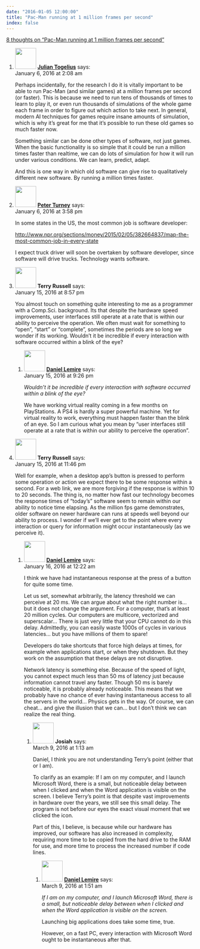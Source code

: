 ```yaml
---
date: "2016-01-05 12:00:00"
title: "Pac-Man running at 1 million frames per second"
index: false
---
```


[8 thoughts on &ldquo;Pac-Man running at 1 million frames per second&rdquo;](/lemire/blog/2016/01-05-pac-man-running-at-1-million-frames-per-second)

<ol class="comment-list">
<li id="comment-220602" class="comment even thread-even depth-1">
<div class="comment-author vcard">
<img alt src="https://secure.gravatar.com/avatar/3fe9ce4b27ac0e275d22f0afec174d7d?s=56&#038;d=mm&#038;r=g" srcset="https://secure.gravatar.com/avatar/3fe9ce4b27ac0e275d22f0afec174d7d?s=112&#038;d=mm&#038;r=g 2x" class="avatar avatar-56 photo" height="56" width="56" decoding="async" /> <b class="fn"><a href="http://julian.togelius.com" class="url" rel="ugc external nofollow">Julian Togelius</a></b> <span class="says">says:</span> </div>
<div class="comment-metadata"><time datetime="2016-01-06T02:08:29+00:00">January 6, 2016 at 2:08 am</time></a> </div>
<div class="comment-content">
<p>Perhaps incidentally, for the research I do it is vitally important to be able to run Pac-Man (and similar games) at a million frames per second (or faster). This is because we need to run tens of thousands of times to learn to play it, or even run thousands of simulations of the whole game each frame in order to figure out which action to take next. In general, modern AI techniques for games require insane amounts of simulation, which is why it&rsquo;s great for me that it&rsquo;s possible to run these old games so much faster now.</p>
<p>Something similar can be done other types of software, not just games. When the basic functionality is so simple that it could be run a million times faster than realtime, we can do lots of simulation for how it will run under various conditions. We can learn, predict, adapt.</p>
<p>And this is one way in which old software can give rise to qualitatively different new software. By running a million times faster.</p>
</div>
</li>
<li id="comment-220688" class="comment odd alt thread-odd thread-alt depth-1">
<div class="comment-author vcard">
<img alt src="https://secure.gravatar.com/avatar/eb2d858a6ccea692bf677ad2c66623ad?s=56&#038;d=mm&#038;r=g" srcset="https://secure.gravatar.com/avatar/eb2d858a6ccea692bf677ad2c66623ad?s=112&#038;d=mm&#038;r=g 2x" class="avatar avatar-56 photo" height="56" width="56" decoding="async" /> <b class="fn"><a href="http://www.apperceptual.com/" class="url" rel="ugc external nofollow">Peter Turney</a></b> <span class="says">says:</span> </div>
<div class="comment-metadata"><time datetime="2016-01-06T15:58:59+00:00">January 6, 2016 at 3:58 pm</time></a> </div>
<div class="comment-content">
<p>In some states in the US, the most common job is software developer: </p>
<p><a href="http://www.npr.org/sections/money/2015/02/05/382664837/map-the-most-common-job-in-every-state" rel="nofollow ugc">http://www.npr.org/sections/money/2015/02/05/382664837/map-the-most-common-job-in-every-state</a></p>
<p>I expect truck driver will soon be overtaken by software developer, since software will drive trucks. Technology wants software.</p>
</div>
</li>
<li id="comment-222208" class="comment even thread-even depth-1 parent">
<div class="comment-author vcard">
<img alt src="https://secure.gravatar.com/avatar/bde78ec030fcd794a437c15be5c1b0a5?s=56&#038;d=mm&#038;r=g" srcset="https://secure.gravatar.com/avatar/bde78ec030fcd794a437c15be5c1b0a5?s=112&#038;d=mm&#038;r=g 2x" class="avatar avatar-56 photo" height="56" width="56" loading="lazy" decoding="async" /> <b class="fn">Terry Russell</b> <span class="says">says:</span> </div>
<div class="comment-metadata"><time datetime="2016-01-15T20:57:50+00:00">January 15, 2016 at 8:57 pm</time></a> </div>
<div class="comment-content">
<p>You almost touch on something quite interesting to me as a programmer with a Comp.Sci. background. Its that despite the hardware speed improvements, user interfaces still operate at a rate that is within our ability to perceive the operation. We often must wait for something to &ldquo;open&rdquo;, &ldquo;start&rdquo; or &ldquo;complete&rdquo;, sometimes the periods are so long we wonder if its working. Wouldn&rsquo;t it be incredible if every interaction with software occurred within a blink of the eye?</p>
</div>
<ol class="children">
<li id="comment-222211" class="comment byuser comment-author-lemire bypostauthor odd alt depth-2">
<div class="comment-author vcard">
<img alt src="https://secure.gravatar.com/avatar/2ca999bef9535950f5b84281a4dab006?s=56&#038;d=mm&#038;r=g" srcset="https://secure.gravatar.com/avatar/2ca999bef9535950f5b84281a4dab006?s=112&#038;d=mm&#038;r=g 2x" class="avatar avatar-56 photo" height="56" width="56" loading="lazy" decoding="async" /> <b class="fn"><a href="https://lemire.me/en/" class="url" rel="ugc">Daniel Lemire</a></b> <span class="says">says:</span> </div>
<div class="comment-metadata"><time datetime="2016-01-15T21:26:06+00:00">January 15, 2016 at 9:26 pm</time></a> </div>
<div class="comment-content">
<p><em>Wouldn&rsquo;t it be incredible if every interaction with software occurred within a blink of the eye?</em></p>
<p>We have working virtual reality coming in a few months on PlayStations. A PS4 is hardly a super powerful machine. Yet for virtual reality to work, everything must happen faster than the blink of an eye. So I am curious what you mean by &ldquo;user interfaces still operate at a rate that is within our ability to perceive the operation&rdquo;.</p>
</div>
</li>
</ol>
</li>
<li id="comment-222219" class="comment even thread-odd thread-alt depth-1 parent">
<div class="comment-author vcard">
<img alt src="https://secure.gravatar.com/avatar/bde78ec030fcd794a437c15be5c1b0a5?s=56&#038;d=mm&#038;r=g" srcset="https://secure.gravatar.com/avatar/bde78ec030fcd794a437c15be5c1b0a5?s=112&#038;d=mm&#038;r=g 2x" class="avatar avatar-56 photo" height="56" width="56" loading="lazy" decoding="async" /> <b class="fn">Terry Russell</b> <span class="says">says:</span> </div>
<div class="comment-metadata"><time datetime="2016-01-15T23:46:16+00:00">January 15, 2016 at 11:46 pm</time></a> </div>
<div class="comment-content">
<p>Well for example, when a desktop app&rsquo;s button is pressed to perform some operation or action we expect there to be some response within a second. For a web link, we are more forgiving if the response is within 10 to 20 seconds. The thing is, no matter how fast our technology becomes the response times of &ldquo;today&rsquo;s&rdquo; software seem to remain within our ability to notice time elapsing. As the million fps game demonstrates, older software on newer hardware can runs at speeds well beyond our ability to process. I wonder if we&rsquo;ll ever get to the point where every interaction or query for information might occur instantaneously (as we perceive it).</p>
</div>
<ol class="children">
<li id="comment-222224" class="comment byuser comment-author-lemire bypostauthor odd alt depth-2 parent">
<div class="comment-author vcard">
<img alt src="https://secure.gravatar.com/avatar/2ca999bef9535950f5b84281a4dab006?s=56&#038;d=mm&#038;r=g" srcset="https://secure.gravatar.com/avatar/2ca999bef9535950f5b84281a4dab006?s=112&#038;d=mm&#038;r=g 2x" class="avatar avatar-56 photo" height="56" width="56" loading="lazy" decoding="async" /> <b class="fn"><a href="https://lemire.me/en/" class="url" rel="ugc">Daniel Lemire</a></b> <span class="says">says:</span> </div>
<div class="comment-metadata"><time datetime="2016-01-16T00:22:04+00:00">January 16, 2016 at 12:22 am</time></a> </div>
<div class="comment-content">
<p>I think we have had instantaneous response at the press of a button for quite some time.</p>
<p>Let us set, somewhat arbitrarily, the latency threshold we can perceive at 20 ms. We can argue about what the right number is&#8230; but it does not change the argument. For a computer, that&rsquo;s at least 20 million cycles. Our computers are multicore, vectorized and superscalar&#8230; There is just very little that your CPU cannot do in this delay. Admittedly, you can easily waste 1000s of cycles in various latencies&#8230; but you have millions of them to spare!</p>
<p>Developers do take shortcuts that force high delays at times, for example when applications start, or when they shutdown. But they work on the assumption that these delays are not disruptive.</p>
<p>Network latency is something else. Because of the speed of light, you cannot expect much less than 50 ms of latency just because information cannot travel any faster. Though 50 ms is barely noticeable, it is probably already noticeable. This means that we probably have no chance of ever having instantaneous access to all the servers in the world&#8230; Physics gets in the way. Of course, we can cheat&#8230; and give the illusion that we can&#8230; but I don&rsquo;t think we can realize the real thing.</p>
</div>
<ol class="children">
<li id="comment-231198" class="comment even depth-3 parent">
<div class="comment-author vcard">
<img alt src="https://secure.gravatar.com/avatar/5dceda80e7de3aabf82d9813348d53c5?s=56&#038;d=mm&#038;r=g" srcset="https://secure.gravatar.com/avatar/5dceda80e7de3aabf82d9813348d53c5?s=112&#038;d=mm&#038;r=g 2x" class="avatar avatar-56 photo" height="56" width="56" loading="lazy" decoding="async" /> <b class="fn">Josiah</b> <span class="says">says:</span> </div>
<div class="comment-metadata"><time datetime="2016-03-09T01:13:30+00:00">March 9, 2016 at 1:13 am</time></a> </div>
<div class="comment-content">
<p>Daniel, I think you are not understanding Terry&rsquo;s point (either that or I am).</p>
<p>To clarify as an example: If I am on my computer, and I launch Microsoft Word, there is a small, but noticeable delay between when I clicked and when the Word application is visible on the screen. I believe Terry&rsquo;s point is that despite vast improvements in hardware over the years, we still see this small delay. The program is not before our eyes the exact visual moment that we clicked the icon.</p>
<p>Part of this, I believe, is because while our hardware has improved, our software has also increased in complexity, requiring more time to be copied from the hard drive to the RAM for use, and more time to process the increased number if code lines.</p>
</div>
<ol class="children">
<li id="comment-231200" class="comment byuser comment-author-lemire bypostauthor odd alt depth-4">
<div class="comment-author vcard">
<img alt src="https://secure.gravatar.com/avatar/2ca999bef9535950f5b84281a4dab006?s=56&#038;d=mm&#038;r=g" srcset="https://secure.gravatar.com/avatar/2ca999bef9535950f5b84281a4dab006?s=112&#038;d=mm&#038;r=g 2x" class="avatar avatar-56 photo" height="56" width="56" loading="lazy" decoding="async" /> <b class="fn"><a href="https://lemire.me/en/" class="url" rel="ugc">Daniel Lemire</a></b> <span class="says">says:</span> </div>
<div class="comment-metadata"><time datetime="2016-03-09T01:51:38+00:00">March 9, 2016 at 1:51 am</time></a> </div>
<div class="comment-content">
<p><em>If I am on my computer, and I launch Microsoft Word, there is a small, but noticeable delay between when I clicked and when the Word application is visible on the screen.</em></p>
<p>Launching big applications does take some time, true. </p>
<p>However, on a fast PC, every interaction with Microsoft Word ought to be instantaneous after that.</p>
</div>
</li>
</ol>
</li>
</ol>
</li>
</ol>
</li>
</ol>
